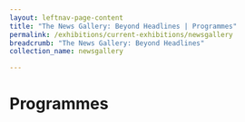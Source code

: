 ```yaml
---
layout: leftnav-page-content
title: "The News Gallery: Beyond Headlines | Programmes"
permalink: /exhibitions/current-exhibitions/newsgallery
breadcrumb: "The News Gallery: Beyond Headlines"
collection_name: newsgallery

---
```


# Programmes
